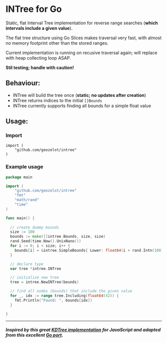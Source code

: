 # INTree for Go

Static, flat Interval Tree implementation for reverse range searches (**which intervals include a given value**).

The flat tree structure using Go Slices makes traversal very fast, with almost no memory footprint other than the stored ranges.

Current implementation is running on recusive traversal again; will replace with heap collecting loop ASAP.

**Stil testing; handle with caution!**

## Behaviour:

* INTree will build the tree once (**static; no updates after creation**)
* INTree returns indices to the initial `[]Bounds`
* INTree currently supports finding all bounds for a simple float value

## Usage:

### Import
```
import (
    "github.com/geozelot/intree"
)
```

### Example usage

```go
package main

import (
    "github.com/geozelot/intree"
    "fmt"
    "math/rand"
    "time"
)

func main() {
 
  // create dummy bounds
  size := 100
  bounds := make([]intree.Bounds, size, size)
  rand.Seed(time.Now().UnixNano())
  for i := 0; i < size; i++ {
    bounds[i] = &intree.SimpleBounds{ Lower: float64(i + rand.Intn(100)), Upper: float64(i * 2 + rand.Intn(100))
  }

  // declare type
  var tree *intree.INTree

  // initialize new tree
  tree = intree.NewINTree(bounds)

  // find all nodes (bounds) that include the given value
  for _, idx := range tree.Including(float64(42)) {
    fmt.Println("Found: ", bounds[idx])
  }

}
```
____

##### Inspired by this great [KDTree implementation](https://github.com/mourner/kdbush) for JavaScript and adapted from this excellent [Go port](https://github.com/MadAppGang/kdbush).

